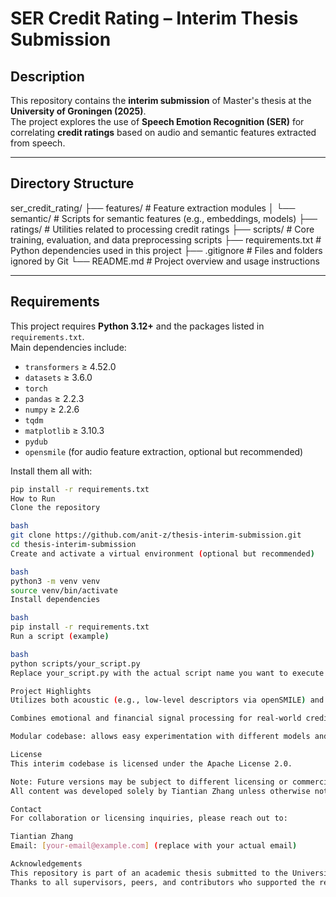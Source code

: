 # SER Credit Rating – Interim Thesis Submission

## Description

This repository contains the **interim submission** of Master's thesis at the **University of Groningen (2025)**.  
The project explores the use of **Speech Emotion Recognition (SER)** for correlating **credit ratings** based on audio and semantic features extracted from speech.

---

## Directory Structure
ser_credit_rating/
├── features/ # Feature extraction modules
│ └── semantic/ # Scripts for semantic features (e.g., embeddings, models)
├── ratings/ # Utilities related to processing credit ratings
├── scripts/ # Core training, evaluation, and data preprocessing scripts
├── requirements.txt # Python dependencies used in this project
├── .gitignore # Files and folders ignored by Git
└── README.md # Project overview and usage instructions


---

## Requirements

This project requires **Python 3.12+** and the packages listed in `requirements.txt`.  
Main dependencies include:

- `transformers` ≥ 4.52.0
- `datasets` ≥ 3.6.0
- `torch`
- `pandas` ≥ 2.2.3
- `numpy` ≥ 2.2.6
- `tqdm`
- `matplotlib` ≥ 3.10.3
- `pydub`
- `opensmile` (for audio feature extraction, optional but recommended)

Install them all with:

```bash
pip install -r requirements.txt
How to Run
Clone the repository

bash
git clone https://github.com/anit-z/thesis-interim-submission.git
cd thesis-interim-submission
Create and activate a virtual environment (optional but recommended)

bash
python3 -m venv venv
source venv/bin/activate
Install dependencies

bash
pip install -r requirements.txt
Run a script (example)

bash
python scripts/your_script.py
Replace your_script.py with the actual script name you want to execute.

Project Highlights
Utilizes both acoustic (e.g., low-level descriptors via openSMILE) and semantic (e.g., transformer embeddings) features from speech.

Combines emotional and financial signal processing for real-world credit assessment.

Modular codebase: allows easy experimentation with different models and features.

License
This interim codebase is licensed under the Apache License 2.0.

Note: Future versions may be subject to different licensing or commercialization considerations.
All content was developed solely by Tiantian Zhang unless otherwise noted.

Contact
For collaboration or licensing inquiries, please reach out to:

Tiantian Zhang
Email: [your-email@example.com] (replace with your actual email)

Acknowledgements
This repository is part of an academic thesis submitted to the University of Groningen.
Thanks to all supervisors, peers, and contributors who supported the research and development process.

